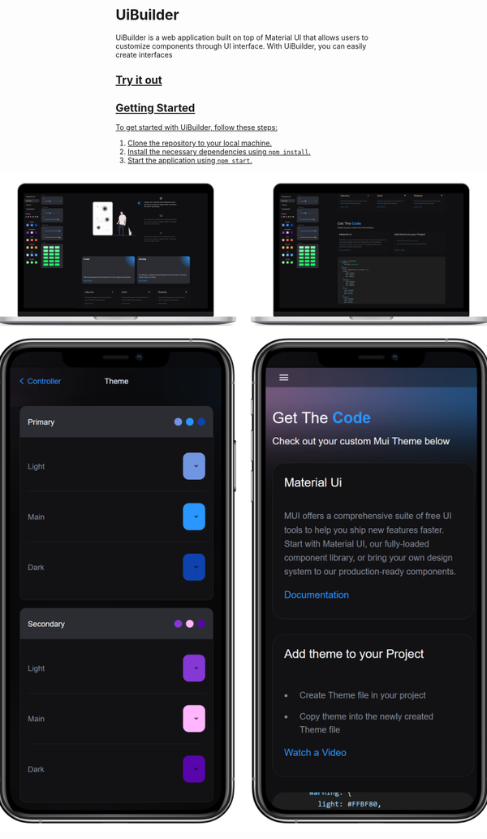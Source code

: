 <!DOCTYPE html>
<html>

<body>
	<h1>UiBuilder</h1>


<p>UiBuilder is a web application built on top of Material UI that allows users to customize components through UI interface. With UiBuilder, you can easily create interfaces</p>

<h2><a href="https://colors-d04bd.web.app/">Try it out</h2>



<h2>Getting Started</h2>

<p>To get started with UiBuilder, follow these steps:</p>

<ol>
	<li>Clone the repository to your local machine.</li>
	<li>Install the necessary dependencies using <code>npm install</code>.</li>
	<li>Start the application using <code>npm start</code>.</li>
</ol>

<div style="display: flex; justify-content: center;">
<img src="./src/assets/colors.png" />
<img src="./src/assets/colors2.png" />

</div>
<div style="display: flex; justify-content: center;">
<img src="./src/assets/colorsphone1.png" />
<img src="./src/assets/colorsphone2.png" />

</div>


</body>
</html>